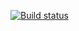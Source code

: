 [![Build status](https://ci.appveyor.com/api/projects/status/jphal7e9ultbxao3?svg=true)](https://ci.appveyor.com/project/AsaulkaKsenia/cardwithdelivery)


